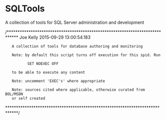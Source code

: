 # SQLTools
A collection of tools for SQL Server administration and development  
 
/*****************************************************************************
       Joe Kelly
       2015-09-29 13:00:54.183
 
       A collection of tools for database authoring and monitoring 
       
       Note: by default this script turns off execution for this spid. Run 
       
              SET NOEXEC OFF 
              
       to be able to execute any content 
       
       Note: uncomment 'EXEC's' where appropriate
       
       Note: sources cited where applicable, otherwise curated from BOL/MSDN 
	   or self created 
 
*****************************************************************************/
